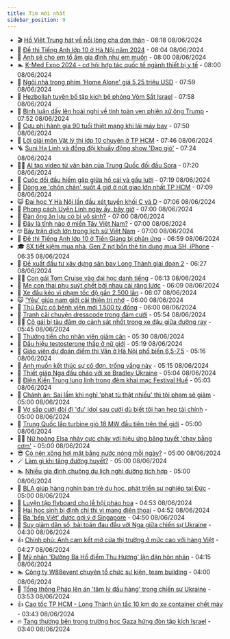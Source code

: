 ```yaml
---
title: Tim mới nhất
sidebar_position: 9
---
```


<!-- vnexpress-tin-moi-nhat:START -->
- 🎬 [Hồ Việt Trung hát về nỗi lòng cha đơn thân](https://vnexpress.net/ho-viet-trung-hat-ve-noi-long-cha-don-than-4755957.html) - 08:18 08/06/2024
- 🐎 [Đề thi Tiếng Anh lớp 10 ở Hà Nội năm 2024](https://vnexpress.net/de-thi-tieng-anh-lop-10-o-ha-noi-nam-2024-4755886.html) - 08:04 08/06/2024
- 🦍 [Anh sẽ cho em tổ ấm gia đình như em muốn](https://vnexpress.net/anh-se-cho-em-to-am-gia-dinh-nhu-em-muon-4755960.html) - 08:00 08/06/2024
- 🏊 [K-Med Expo 2024 - cơ hội hợp tác quốc tế ngành thiết bị y tế](https://vnexpress.net/k-med-expo-2024-co-hoi-hop-tac-quoc-te-nganh-thiet-bi-y-te-4755989.html) - 08:00 08/06/2024
- 🎊 [Ngôi nhà trong phim &#39;Home Alone&#39; giá 5,25 triệu USD](https://vnexpress.net/ngoi-nha-trong-phim-home-alone-gia-5-25-trieu-usd-4755924.html) - 07:59 08/06/2024
- 🎃 [Hezbollah tuyên bố tập kích bệ phóng Vòm Sắt Israel](https://vnexpress.net/hezbollah-tuyen-bo-tap-kich-be-phong-vom-sat-israel-4755923.html) - 07:58 08/06/2024
- 🧰 [Bình luận dấy lên hoài nghi về tính toàn vẹn phiên xử ông Trump](https://vnexpress.net/binh-luan-day-len-hoai-nghi-ve-tinh-toan-ven-phien-xu-ong-trump-4755985.html) - 07:52 08/06/2024
- 🔭 [Cựu phi hành gia 90 tuổi thiệt mạng khi lái máy bay](https://vnexpress.net/cuu-phi-hanh-gia-90-tuoi-thiet-mang-khi-lai-may-bay-4755967.html) - 07:50 08/06/2024
- 🫶 [Lời giải môn Vật lý thi lớp 10 chuyên ở TP HCM](https://vnexpress.net/loi-giai-mon-vat-ly-thi-lop-10-chuyen-o-tp-hcm-4755993.html) - 07:46 08/06/2024
- 🪜 [Suni Hạ Linh và đồng đội khuấy động show &#39;Đạp gió&#39;](https://vnexpress.net/suni-ha-linh-va-dong-doi-khuay-dong-show-dap-gio-4755971.html) - 07:24 08/06/2024
- 👨‍🏫 [AI tạo video từ văn bản của Trung Quốc đối đầu Sora](https://vnexpress.net/ai-tao-video-tu-van-ban-cua-trung-quoc-doi-dau-sora-4755974.html) - 07:20 08/06/2024
- 🎊 [Cuộc đối đầu hiếm gặp giữa hổ cái và gấu lười](https://vnexpress.net/cuoc-doi-dau-hiem-gap-giua-ho-cai-va-gau-luoi-4755827.html) - 07:19 08/06/2024
- 🎊 [Dòng xe &#39;chôn chân&#39; suốt 4 giờ ở nút giao lớn nhất TP HCM](https://vnexpress.net/dong-xe-chon-chan-suot-4-gio-o-nut-giao-lon-nhat-tp-hcm-4755984.html) - 07:09 08/06/2024
- 😺 [Đại học Y Hà Nội lần đầu xét tuyển khối C và D](https://vnexpress.net/dai-hoc-y-ha-noi-lan-dau-xet-tuyen-khoi-c-va-d-4755963.html) - 07:06 08/06/2024
- 🐘 [Phong cách Uyên Linh ngày ấy, bây giờ](https://vnexpress.net/phong-cach-uyen-linh-ngay-ay-bay-gio-4755751.html) - 07:00 08/06/2024
- 🌁 [Đàn ông ăn lựu có bị vô sinh?](https://vnexpress.net/dan-ong-an-luu-co-bi-vo-sinh-4754962.html) - 07:00 08/06/2024
- 🐲 [Đây là tỉnh nào ở miền Tây Việt Nam?](https://vnexpress.net/day-la-tinh-nao-o-mien-tay-viet-nam-4754557.html) - 07:00 08/06/2024
- 🤓 [Bảy trận dịch lớn trong lịch sử Việt Nam](https://vnexpress.net/bay-tran-dich-lon-trong-lich-su-viet-nam-4755883.html) - 07:00 08/06/2024
- 💪 [Đề thi Tiếng Anh lớp 10 ở Tiền Giang bị phản ứng](https://vnexpress.net/de-thi-tieng-anh-lop-10-o-tien-giang-bi-phan-ung-4755266.html) - 06:59 08/06/2024
- 🎓 [8X tiết kiệm mua nhà, Gen Z nợ bốn thẻ tín dụng mua SH, iPhone](https://vnexpress.net/8x-tiet-kiem-mua-nha-gen-z-no-bon-the-tin-dung-mua-sh-iphone-4755860.html) - 06:35 08/06/2024
- 🫣 [Đề xuất đầu tư xây dựng sân bay Long Thành giai đoạn 2](https://vnexpress.net/de-xuat-dau-tu-xay-dung-san-bay-long-thanh-giai-doan-2-4755913.html) - 06:27 08/06/2024
- 🧑‍💻 [Con gái Tom Cruise vào đại học danh tiếng](https://vnexpress.net/con-gai-tom-cruise-vao-dai-hoc-danh-tieng-4755962.html) - 06:13 08/06/2024
- 🐲 [Mẹ con thai phụ suýt chết bởi nhau cài răng lược](https://vnexpress.net/me-con-thai-phu-suyt-chet-boi-nhau-cai-rang-luoc-4755570.html) - 06:09 08/06/2024
- 🌝 [Xe đầu kéo vi phạm tốc độ gần 2.500 lần](https://vnexpress.net/xe-dau-keo-vi-pham-toc-do-gan-2-500-lan-4755949.html) - 06:07 08/06/2024
- 😺 [&#39;Yêu&#39; giúp nam giới cải thiện trí nhớ](https://vnexpress.net/yeu-giup-nam-gioi-cai-thien-tri-nho-4755833.html) - 06:00 08/06/2024
- 🐎 [Thủ Đức có bệnh viện mới 1.500 tỷ đồng](https://vnexpress.net/thu-duc-co-benh-vien-moi-1-500-ty-dong-4755779.html) - 06:00 08/06/2024
- 🎡 [Tranh cãi chuyện dresscode trong đám cưới](https://vnexpress.net/tranh-cai-chuyen-dresscode-trong-dam-cuoi-4755912.html) - 05:54 08/06/2024
- 👨‍🏫 [Cô gái bị tàu đâm do cảnh sát nhốt trong xe đậu giữa đường ray](https://vnexpress.net/co-gai-bi-tau-dam-do-canh-sat-nhot-trong-xe-dau-giua-duong-ray-4755903.html) - 05:45 08/06/2024
- 🦆 [Thưởng tiền cho nhân viên giảm cân](https://vnexpress.net/thuong-tien-cho-nhan-vien-giam-can-4755907.html) - 05:30 08/06/2024
- 🚦 [Dấu hiệu testosterone thấp ở nữ giới](https://vnexpress.net/dau-hieu-testosterone-thap-o-nu-gioi-4755728.html) - 05:19 08/06/2024
- 💫 [Giáo viên dự đoán điểm thi Văn ở Hà Nội phổ biến 6,5-7,5](https://vnexpress.net/giao-vien-du-doan-diem-thi-van-o-ha-noi-pho-bien-6-5-7-5-4755917.html) - 05:16 08/06/2024
- 🎉 [Anh muốn kết thúc sự cô đơn, trống vắng này](https://vnexpress.net/anh-muon-ket-thuc-su-co-don-trong-vang-nay-4755959.html) - 05:15 08/06/2024
- 🌋 [Thiết giáp Nga đấu pháo với xe Bradley Ukraine](https://vnexpress.net/thiet-giap-nga-dau-phao-voi-xe-bradley-ukraine-4755922.html) - 05:04 08/06/2024
- 🤖 [Điện Kiến Trung lung linh trong đêm khai mạc Festival Huế](https://vnexpress.net/dien-kien-trung-lung-linh-trong-dem-khai-mac-festival-hue-4755799.html) - 05:03 08/06/2024
- 🦏 [Chánh án: Sai lầm khi nghĩ &#39;phạt tù thật nhiều&#39; thì tội phạm sẽ giảm](https://vnexpress.net/chanh-an-sai-lam-khi-nghi-phat-tu-that-nhieu-thi-toi-pham-se-giam-4755902.html) - 05:00 08/06/2024
- 🦩 [Vợ sắp cưới đòi đi &#39;đu&#39; idol sau cưới dù biết tôi hạn hẹp tài chính](https://vnexpress.net/vo-sap-cuoi-doi-di-du-idol-sau-cuoi-du-biet-toi-han-hep-tai-chinh-4755920.html) - 05:00 08/06/2024
- 👺 [Trung Quốc lắp turbine gió 18 MW đầu tiên trên thế giới](https://vnexpress.net/trung-quoc-lap-turbine-gio-18-mw-dau-tien-tren-the-gioi-4755829.html) - 05:00 08/06/2024
- 🧑‍🏫 [Nữ hoàng Elsa nhảy cực cháy với hiệu ứng băng tuyết &#39;chạy bằng cơm&#39;](https://vnexpress.net/nu-hoang-elsa-nhay-cuc-chay-voi-hieu-ung-bang-tuyet-chay-bang-com-4754595.html) - 05:00 08/06/2024
- 😎 [Có nên xông hơi mặt bằng nước nóng mỗi ngày?](https://vnexpress.net/co-nen-xong-hoi-mat-bang-nuoc-nong-moi-ngay-4755865.html) - 05:00 08/06/2024
- 🪄 [Làm gì khi tăng đường huyết?](https://vnexpress.net/lam-gi-khi-tang-duong-huyet-4755850.html) - 05:00 08/06/2024
- 🏊 [Nhiều gia đình chuộng du lịch nghỉ dưỡng tích hợp](https://vnexpress.net/nhieu-gia-dinh-chuong-du-lich-nghi-duong-tich-hop-4755691.html) - 05:00 08/06/2024
- 💃 [BLA giúp hàng nghìn bạn trẻ du học, phát triển sự nghiệp tại Đức](https://vnexpress.net/bla-giup-hang-nghin-ban-tre-du-hoc-phat-trien-su-nghiep-tai-duc-4755532.html) - 05:00 08/06/2024
- 🦆 [Luyện tập flyboard cho lễ hội pháo hoa](https://vnexpress.net/luyen-tap-flyboard-cho-le-hoi-phao-hoa-4755918.html) - 04:53 08/06/2024
- 🎊 [Hai học sinh bị đình chỉ thi vì mang điện thoại](https://vnexpress.net/hai-hoc-sinh-bi-dinh-chi-thi-vi-mang-dien-thoai-4755952.html) - 04:52 08/06/2024
- 👺 [Ba &#39;bếp Việt&#39; được gợi ý ở Singapore](https://vnexpress.net/ba-bep-viet-duoc-goi-y-o-singapore-4755605.html) - 04:50 08/06/2024
- 🎡 [Suy giảm dân số, bài toán đau đầu với Nga giữa chiến sự Ukraine](https://vnexpress.net/suy-giam-dan-so-bai-toan-dau-dau-voi-nga-giua-chien-su-ukraine-4755411.html) - 04:30 08/06/2024
- 👍 [Chính phủ: Anh cam kết mở cửa thị trường ở mức cao với hàng Việt](https://vnexpress.net/chinh-phu-anh-cam-ket-mo-cua-thi-truong-o-muc-cao-voi-hang-viet-4755901.html) - 04:27 08/06/2024
- 🐎 [Mỹ nhân &#39;Đường Bá Hổ điểm Thu Hương&#39; lận đận hôn nhân](https://vnexpress.net/my-nhan-duong-ba-ho-diem-thu-huong-lan-dan-hon-nhan-4755899.html) - 04:15 08/06/2024
- 🏊 [Công ty W88event chuyên tổ chức sự kiện, team building](https://vnexpress.net/cong-ty-w88event-chuyen-to-chuc-su-kien-team-building-4754115.html) - 04:00 08/06/2024
- 🦩 [Tổng thống Pháp lên án &#39;tâm lý đầu hàng&#39; trong chiến sự Ukraine](https://vnexpress.net/tong-thong-phap-len-an-tam-ly-dau-hang-trong-chien-su-ukraine-4755887.html) - 03:53 08/06/2024
- 👍 [Cao tốc TP HCM - Long Thành ùn tắc 10 km do xe container chết máy](https://vnexpress.net/cao-toc-tp-hcm-long-thanh-un-tac-10-km-do-xe-container-chet-may-4755911.html) - 03:43 08/06/2024
- 🔥 [Tang thương bên trong trường học Gaza hứng đòn tập kích Israel](https://vnexpress.net/tang-thuong-ben-trong-truong-hoc-gaza-hung-don-tap-kich-israel-4755427.html) - 03:40 08/06/2024<!-- vnexpress-tin-moi-nhat:END -->
